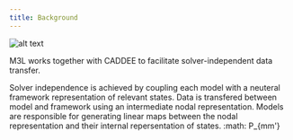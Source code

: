 ```yaml
---
title: Background
---
```


![alt text](/src/images/SISR.png "SISR diagram")

M3L works together with CADDEE to facilitate solver-independent data transfer. 

Solver independence is achieved by coupling each model with a neuteral framework representation of relevant states.
Data is transfered between model and framework using an intermediate nodal representation.
Models are responsible for generating linear maps between the nodal representation and their internal repersentation of states.
:math: P_{mm'}
